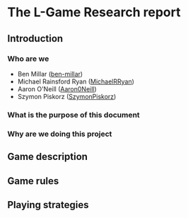 # The L-Game Research report 
## Introduction

### Who are we
- Ben Millar ([ben-millar](https://github.com/ben-millar "Ben Millar"))
- Michael Rainsford Ryan ([MichaelRRyan](https://github.com/MichaelRRyan "Michael Rainsford Ryan"))
- Aaron O'Neill ([Aaron0Neill](https://github.com/Aaron0Neill "Aaron O'Neill"))
- Szymon Piskorz ([SzymonPiskorz](https://github.com/SzymonPiskorz "Szymon Piskorz"))

### What is the purpose of this document
### Why are we doing this project

## Game description
## Game rules
## Playing strategies
